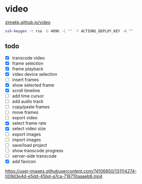 # video

[zimekk.github.io/video](https://zimekk.github.io/video/)

```sh
ssh-keygen -t rsa -b 4096 -C "" -f ACTIONS_DEPLOY_KEY -N ""
```

## todo

- [x] transcode video
- [x] frame selection
- [x] frame playback
- [x] video device selection
- [ ] insert frames
- [x] show selected frame
- [x] scroll timeline
- [ ] add time cursor
- [ ] add audio track
- [ ] copy/paste frames
- [ ] move frames
- [ ] export video
- [x] select frame rate
- [x] select video size
- [ ] export images
- [ ] import images
- [ ] save/load project
- [ ] show transcode progress
- [ ] server-side transcode
- [x] add favicon

https://user-images.githubusercontent.com/74106850/131114274-009d3e4d-e5dd-45bd-a7ca-718710aaaeb8.mp4
